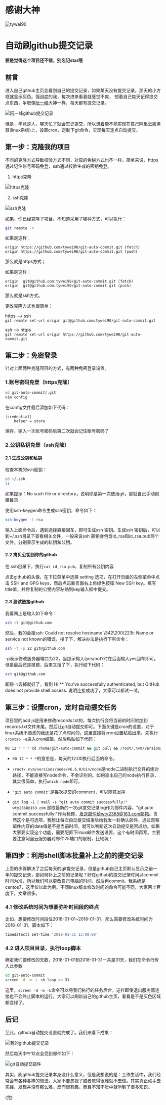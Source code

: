 # 感谢大神
![tywei90](https://github.com/tywei90/git-auto-commit.git)

# 自动刷github提交记录

**要是觉得这个项目还不错，别忘记star哦**

## 前言
进入自己github主页会看到自己的提交记录，如果某天没有提交记录，那天的小方框就显示灰色。强迫症的我，每次进来看着就感觉不爽，
想着自己每天记得提交点东西，争取像[阮一峰](https://github.com/ruanyf)大神一样，每天都有提交记录。  

![阮一峰github提交记录](./assets/git-commits.png "阮一峰github提交记录")

但是，毕竟是人，哪天忙了就会忘记提交，所以想着能不能实现在自己阿里云服务器(linux系统)上，设置cron，定制下git命令，实现每天定点自动提交。

## 第一步：克隆我的项目

不同的克隆方式导致校验方式不同，对应的免秘方式也不一样。简单来说，https通过记住账号密码免登，ssh通过校验生成的密钥免登。  
1. https克隆

![https克隆](./assets/https.png "https克隆")  

2. ssh克隆

![ssh克隆](./assets/ssh.png "ssh克隆")

如果，你已经克隆了项目，不知道采用了哪种方式，可以执行：
```bash
git remote -v
```
如果是这样：  
```
origin https://github.com/tywei90/git-auto-commit.git (fetch)  
origin https://github.com/tywei90/git-auto-commit.git (push)  
```
那么就是https方式； 

如果是这样：  
```
origin	git@github.com:tywei90/git-auto-commit.git (fetch)  
origin	git@github.com:tywei90/git-auto-commit.git (push)  
```
那么就是ssh方式。  

更改克隆方式也很简单：  

https ——> ssh  
`git remote set-url origin git@github.com:tywei90/git-auto-commit.git`

ssh ——> https  
`git remote set-url origin https://github.com/tywei90/git-auto-commit.git`

## 第二步：免密登录
针对上面两种克隆项目的方式，有两种免密登录设置。

### 1.账号密码免登（https克隆）
```bash
cd git-auto-commit/.git
vim config
```
在config文件最后添加如下代码：
```
[credential]  
    helper = store
```
保存，输入一次账号密码后第二次就会记住账号密码了

### 2.公钥私钥免登（ssh克隆）

#### 2.1 生成公钥和私钥

检查本机的ssh密钥：
```bash
cd ~/.ssh 
ls
```
如果提示：No such file or directory，说明你是第一次使用git，那就自己手动创建目录  

使用ssh-keygen命令生成ssh密钥，命令如下：
```bash
ssh-keygen -t rsa
```
输入上面命令后，遇到选择直接回车，即可生成ssh 密钥。生成ssh 密钥后，可以到~/.ssh目录下查看相关文件，一般来说ssh 密钥会包含id_rsa和id_rsa.pub两个文件，分别表示生成的私钥和公钥。

#### 2.2 拷贝公钥到你的github
在.ssh目录下，执行`cat id_rsa.pub`，复制所有公钥内容

点击github的头像，在下拉菜单中选择 setting 选项，在打开页面的左侧菜单中点击 SSH and GPG keys，然后点击新页面右上角绿色按钮 New SSH key。填写title值，并将复制的公钥内容粘贴到key输入框中提交。

#### 2.3 测试链接github
我看网上是输入如下命令：
```bash
ssh –t git@github.com
```
然后，我的会报ssh: Could not resolve hostname \342\200\223t: Name or service not known的错误，搜了下，解决办法是执行下列命令：
```bash
ssh -t -p 22 git@github.com 
```
-p表示修改服务器端口为22，当提示输入(yes/no)?时在后面输入yes回车即可。但是最后还是报错，后来又搜了下，执行如下代码：
```bash
ssh git@github.com
```
即将`-t`去掉就好了，看到 Hi ** You've successfully authenticated, but GitHub does not provide shell access. 说明连接成功了，大家可以都试一试。

## 第三步：设置cron，定时自动提交任务
项目里的add.js是用来修改records.txt的，每次执行会将当前的时间附加到records.txt文件末尾。然后让git自动提交即可。下面关键是cron的设置，对于linux系统不熟悉的我还是花了点时间的，这里直接将cron设置粘贴出来。先执行`crontab -e`进入cron编辑，然后粘贴如下代码：
```bash
00 12 * * * cd /home/git-auto-commit && git pull && /root/.nvm/versions/node/v6.6.0/bin/node add.js && git commit -a -m 'git auto commit' && git push origin master && git log -1 | mail -s "git auto commit successfully!" wty2368@163.com
```
* `00 12 * * *`的意思是，每天的12:00执行后面的命令。  

* `/root/.nvm/versions/node/v6.6.0/bin/node`是node二进制执行文件的绝对路径，不能直接写node命令，不会识别的。如何查出自己的node执行目录，其实很简单，执行`which node`即可。

* `'git auto commit'`是每次提交的comment，可以随意发挥

* `git log -1 | mail -s "git auto commit successfully!" wty2368@163.com` 是取最新的一次git提交记录log作为邮件内容，"git auto commit successfully!"作为标题，发送邮件给wty2368@163.com邮箱。当然这个是可选项，我想让每次自动提交结束后给我发一封确认邮件，通过观察邮件内容的date值是不是当前时间，就可以判断这次自动提交是否成功。如果大家要实现这个功能，需要配置下linux邮件发送设置，这个有时间再写。主要要注意阿里云服务器对邮件25端口的限制，比较坑！

## 第四步：利用shell脚本批量补上之前的提交记录
上面的步骤解决了之后每天的git提交记录，但是github自己主页默认显示之前一年的提交记录，那如何补上之前的记录呢？好在github的提交记录时间以commit时间为准，所以我们可以更改自己电脑的时间，然后再commit。我系统是centos7，这里仅以此为例。不同linux版本修改时间的命令可能不同，大家网上百度下，文章很多。

### 4.1 修改系统时间为想要弥补时间段的终点
比如，想要修改时间段位2018-01-01~2018-01-31，那么需要修改系统时间为2018-01-31，脚本如下：
```sh
timedatectl set-time '2018-01-31 13:00:00'
```
### 4.2 进入项目目录，执行loop脚本
确定我们要修改的天数，2018-01-01到2018-01-31一共是31天，我们在命令行传入此参数
```sh
cd git-auto-commit
screen -d -m -L sh loop.sh 31
```
这里，`screen -d -m -L`命令可以将我们执行的任务后台，这样即使退出服务器连接也不会终止脚本的运行。大家可以刷新自己的github主页，看看是不是灰色区域都变绿了。

## 后记
至此，github自动提交设置就完成了。我们来看下成果：

![我的github提交记录](./assets/my-git-commits.png "我的github提交记录")

然后每天中午12点会受到邮件如下：

![git自动提交邮件](./assets/git-email.png "git自动提交邮件")

其实，刷github提交记录本身没什么意义，但是我想说的是：工作生活中，我们经常会有各种各样的想法，大家不要忽视了或者觉得很难就不去做。其实真正动手去实践，发现并没有那么难，反而很有趣。而且不知不觉中就学到了很多知识。

(完)
